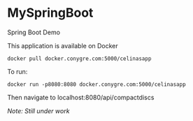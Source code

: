 # MySpringBoot
Spring Boot Demo


This application is available on Docker

```docker pull docker.conygre.com:5000/celinasapp```

To run:

```docker run -p8080:8080 docker.conygre.com:5000/celinasapp```

Then navigate to localhost:8080/api/compactdiscs

*Note: Still under work*
